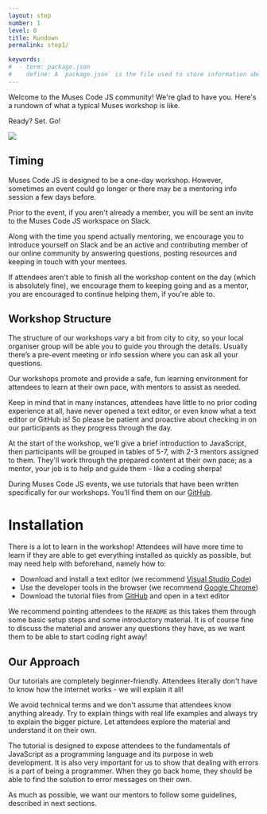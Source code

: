 ```yaml
---
layout: step
number: 1
level: 0
title: Rundown
permalink: step1/

keywords:
#  - term: package.json
#    define: A `package.json` is the file used to store information about a Node.js project, such as its name and its dependencies. Read more [here](https://docs.npmjs.com/files/package.json).
---
```


Welcome to the Muses Code JS community! We're glad to have you. Here's a rundown of what a typical Muses workshop is like.

Ready? Set. Go!

<img src="{{ site.baseurl }}/assets/leslie-dance.gif">

## Timing

Muses Code JS is designed to be a one-day workshop. However, sometimes an event could go longer or there may be a mentoring info session a few days before.

Prior to the event, if you aren't already a member, you will be sent an invite to the Muses Code JS workspace on Slack.

Along with the time you spend actually mentoring, we encourage you to introduce yourself on Slack and be an active and contributing member of our online community by answering questions, posting resources and keeping in touch with your mentees.

If attendees aren't able to finish all the workshop content on the day (which is absolutely fine), we encourage them to keeping going and as a mentor, you are encouraged to continue helping them, if you're able to.

## Workshop Structure

The structure of our workshops vary a bit from city to city, so your local organiser group will be able you to guide you through the details. Usually there’s a pre-event meeting or info session where you can ask all your questions.

Our workshops promote and provide a safe, fun learning environment for attendees to learn at their own pace, with mentors to assist as needed.

Keep in mind that in many instances, attendees have little to no prior coding experience at all, have never opened a text editor, or even know what a text editor or GitHub is! So please be patient and proactive about checking in on our participants as they progress through the day.

At the start of the workshop, we'll give a brief introduction to JavaScript, then participants will be grouped in tables of 5-7, with 2-3 mentors assigned to them. They'll work through the prepared content at their own pace; as a mentor, your job is to help and guide them - like a coding sherpa!

During Muses Code JS events, we use tutorials that have been written specifically for our workshops. You'll find them on our [GitHub](https://github.com/muses-code-js/).

# Installation

There is a lot to learn in the workshop! Attendees will have more time to learn if they are able to get everything installed as quickly as possible, but may need help with beforehand, namely how to:

- Download and install a text editor (we recommend [Visual Studio Code](https://code.visualstudio.com/download))
- Use the developer tools in the browser (we recommend [Google Chrome](https://www.google.com/chrome/))
- Download the tutorial files from [GitHub](https://github.com/muses-code-js) and open in a text editor

We recommend pointing attendees to the `README` as this takes them through some basic setup steps and some introductory material. It is of course fine to discuss the material and answer any questions they have, as we want them to be able to start coding right away!

## Our Approach

Our tutorials are completely beginner-friendly. Attendees literally don't have to know how the internet works - we will explain it all!

We avoid technical terms and we don't assume that attendees know anything already. Try to explain things with real life examples and always try to explain the bigger picture. Let attendees explore the material and understand it on their own.

The tutorial is designed to expose attendees to the fundamentals of JavaScript as a programming language and its purpose in web development. It is also very important for us to show that dealing with errors is a part of being a programmer. When they go back home, they should be able to find the solution to error messages on their own.

As much as possible, we want our mentors to follow some guidelines, described in next sections.
